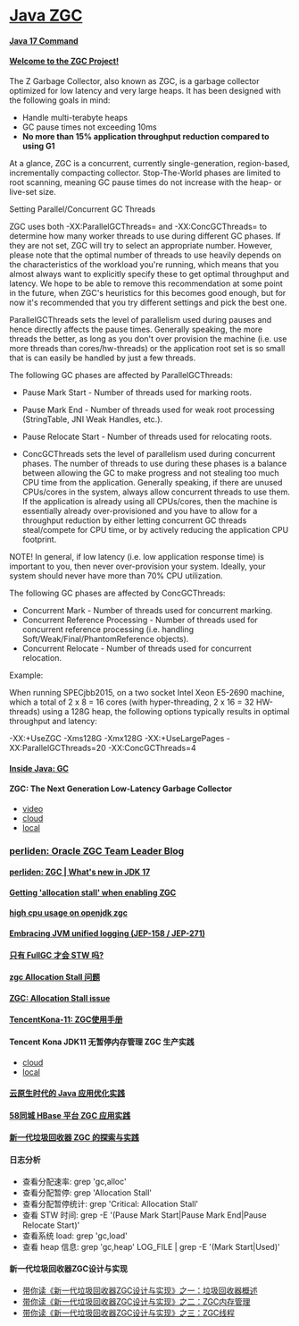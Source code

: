 # [Java ZGC](https://wiki.openjdk.java.net/display/zgc/Main)

#### [Java 17 Command](https://docs.oracle.com/en/java/javase/17/docs/specs/man/java.html)

#### [Welcome to the ZGC Project!](https://wiki.openjdk.org/pages/viewpage.action?pageId=35454984)

The Z Garbage Collector, also known as ZGC, is a garbage collector optimized for low latency and very large heaps. It has been designed with the following goals in mind:

* Handle multi-terabyte heaps
* GC pause times not exceeding 10ms
* **No more than 15% application throughput reduction compared to using G1**

At a glance, ZGC is a concurrent, currently single-generation, region-based, incrementally compacting collector. Stop-The-World phases are limited to root scanning, meaning GC pause times do not increase with the heap- or live-set size.

Setting Parallel/Concurrent GC Threads

ZGC uses both -XX:ParallelGCThreads=<threads> and -XX:ConcGCThreads=<threads> to determine how many worker threads to use during different GC phases. If they are not set, ZGC will try to select an appropriate number. However, please note that the optimal number of threads to use heavily depends on the characteristics of the workload you're running, which means that you almost always want to explicitly specify these to get optimal throughput and latency. We hope to be able to remove this recommendation at some point in the future, when ZGC's heuristics for this becomes good enough, but for now it's recommended that you try different settings and pick the best one.

ParallelGCThreads sets the level of parallelism used during pauses and hence directly affects the pause times. Generally speaking, the more threads the better, as long as you don't over provision the machine (i.e. use more threads than cores/hw-threads) or the application root set is so small that is can easily be handled by just a few threads.

The following GC phases are affected by ParallelGCThreads:

* Pause Mark Start - Number of threads used for marking roots.
* Pause Mark End - Number of threads used for weak root processing (StringTable, JNI Weak Handles, etc.).
* Pause Relocate Start - Number of threads used for relocating roots.

* ConcGCThreads sets the level of parallelism used during concurrent phases. The number of threads to use during these phases is a balance between allowing the GC to make progress and not stealing too much CPU time from the application. Generally speaking, if there are unused CPUs/cores in the system, always allow concurrent threads to use them. If the application is already using all CPUs/cores, then the machine is essentially already over-provisioned and you have to allow for a throughput reduction by either letting concurrent GC threads steal/compete for CPU time, or by actively reducing the application CPU footprint.

NOTE! In general, if low latency (i.e. low application response time) is important to you, then never over-provision your system. Ideally, your system should never have more than 70% CPU utilization.

The following GC phases are affected by ConcGCThreads:

* Concurrent Mark - Number of threads used for concurrent marking.
* Concurrent Reference Processing - Number of threads used for concurrent reference processing (i.e. handling Soft/Weak/Final/PhantomReference objects).
* Concurrent Relocate - Number of threads used for concurrent relocation.

Example:

When running SPECjbb2015, on a two socket Intel Xeon E5-2690 machine, which a total of 2 x 8 = 16 cores (with hyper-threading, 2 x 16 = 32 HW-threads) using a 128G heap, the following options typically results in optimal throughput and latency:

-XX:+UseZGC -Xms128G -Xmx128G -XX:+UseLargePages -XX:ParallelGCThreads=20 -XX:ConcGCThreads=4

#### [Inside Java: GC](https://inside.java/tag/gc)

#### ZGC: The Next Generation Low-Latency Garbage Collector

* [video](https://www.youtube.com/watch?v=OcfvBoyTvA8)
* [cloud](http://cr.openjdk.java.net/~pliden/slides/ZGC-OracleDevLive-2020.pdf)
* [local](../pdf/ZGC-OracleDevLive-2020.pdf)

### [perliden: Oracle ZGC Team Leader Blog](https://malloc.se/)

#### [perliden: ZGC | What's new in JDK 17](https://malloc.se/blog/zgc-jdk17)

#### [Getting 'allocation stall' when enabling ZGC](https://stackoverflow.com/a/61923235)

#### [high cpu usage on openjdk zgc](https://stackoverflow.com/q/64815418)

#### [Embracing JVM unified logging (JEP-158 / JEP-271)](https://blog.arkey.fr/2020/07/28/embracing-jvm-unified-logging-jep-158-jep-271/)

#### [只有 FullGC 才会 STW 吗?](https://www.zhihu.com/question/371699670/answer/1348382472)

#### [zgc Allocation Stall 问题](https://www.cnblogs.com/lizo/p/14270686.html) 

#### [ZGC: Allocation Stall issue](https://answers.ycrash.io/question/zgc-allocation-stall-issue?q=446)

#### [TencentKona-11: ZGC使用手册](https://github.com/Tencent/TencentKona-11/wiki/ZGC%E4%BD%BF%E7%94%A8%E6%89%8B%E5%86%8C)

#### Tencent Kona JDK11 无暂停内存管理 ZGC 生产实践

* [cloud](https://cloud.tencent.com/developer/article/1836895)
* [local](../html/Tencent%20Kona%20JDK11%20无暂停内存管理.html)

#### [云原生时代的 Java 应用优化实践](https://cloud.tencent.com/developer/article/1949451)

#### [58同城 HBase 平台 ZGC 应用实践](https://heapdump.cn/article/3706373)

#### [新一代垃圾回收器 ZGC 的探索与实践](https://tech.meituan.com/2020/08/06/new-zgc-practice-in-meituan.html)

#### 日志分析

* 查看分配速率:  grep 'gc,alloc'
* 查看分配暂停:  grep 'Allocation Stall'
* 查看分配暂停统计:  grep 'Critical: Allocation Stall'
* 查看 STW 时间:  grep -E '(Pause Mark Start|Pause Mark End|Pause Relocate Start)'
* 查看系统 load:  grep 'gc,load'
* 查看 heap 信息:  grep 'gc,heap' LOG_FILE | grep -E '(Mark Start|Used)'

#### 新一代垃圾回收器ZGC设计与实现

* [带你读《新一代垃圾回收器ZGC设计与实现》之一：垃圾回收器概述](https://developer.aliyun.com/article/726110)
* [带你读《新一代垃圾回收器ZGC设计与实现》之二：ZGC内存管理](https://developer.aliyun.com/article/726120)
* [带你读《新一代垃圾回收器ZGC设计与实现》之三：ZGC线程](https://developer.aliyun.com/article/726124)
